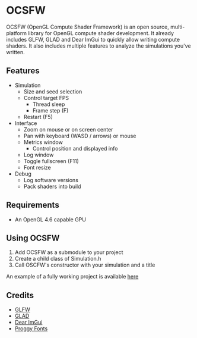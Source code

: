 # OCSFW
OCSFW (OpenGL Compute Shader Framework) is an open source, multi-platform library for OpenGL compute shader development. It already includes GLFW, GLAD and Dear ImGui to quickly allow writing compute shaders. It also includes multiple features to analyze the simulations you've written.

## Features
- Simulation
  - Size and seed selection
  - Control target FPS
    - Thread sleep
    - Frame step (F)
  - Restart (F5)
- Interface
  - Zoom on mouse or on screen center
  - Pan with keyboard (WASD / arrows) or mouse
  - Metrics window
    - Control position and displayed info
  - Log window
  - Toggle fullscreen (F11)
  - Font resize
- Debug
  - Log software versions
  - Pack shaders into build

## Requirements
- An OpenGL 4.6 capable GPU

## Using OCSFW
1. Add OCSFW as a submodule to your project
2. Create a child class of Simulation.h
3. Call OSCFW's constructor with your simulation and a title

An example of a fully working project is available [here](https://github.com/psychopattt/Game-of-Life-OpenGL)

## Credits
- [GLFW](https://www.glfw.org)
- [GLAD](https://github.com/Dav1dde/glad)
- [Dear ImGui](https://github.com/ocornut/imgui)
- [Proggy Fonts](https://github.com/bluescan/proggyfonts)
